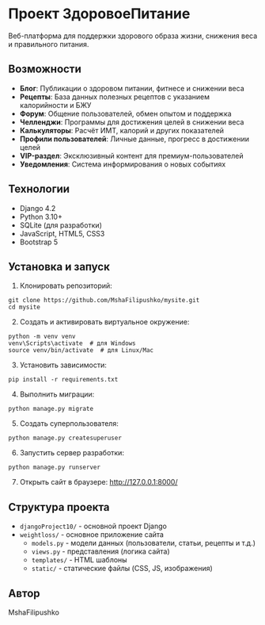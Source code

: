 # Проект ЗдоровоеПитание

Веб-платформа для поддержки здорового образа жизни, снижения веса и правильного питания.

## Возможности

- **Блог**: Публикации о здоровом питании, фитнесе и снижении веса
- **Рецепты**: База данных полезных рецептов с указанием калорийности и БЖУ
- **Форум**: Общение пользователей, обмен опытом и поддержка
- **Челленджи**: Программы для достижения целей в снижении веса
- **Калькуляторы**: Расчёт ИМТ, калорий и других показателей
- **Профили пользователей**: Личные данные, прогресс в достижении целей
- **VIP-раздел**: Эксклюзивный контент для премиум-пользователей
- **Уведомления**: Система информирования о новых событиях

## Технологии

- Django 4.2
- Python 3.10+
- SQLite (для разработки)
- JavaScript, HTML5, CSS3
- Bootstrap 5

## Установка и запуск

1. Клонировать репозиторий:
```
git clone https://github.com/MshaFilipushko/mysite.git
cd mysite
```

2. Создать и активировать виртуальное окружение:
```
python -m venv venv
venv\Scripts\activate  # для Windows
source venv/bin/activate  # для Linux/Mac
```

3. Установить зависимости:
```
pip install -r requirements.txt
```

4. Выполнить миграции:
```
python manage.py migrate
```

5. Создать суперпользователя:
```
python manage.py createsuperuser
```

6. Запустить сервер разработки:
```
python manage.py runserver
```

7. Открыть сайт в браузере: http://127.0.0.1:8000/

## Структура проекта

- `djangoProject10/` - основной проект Django
- `weightloss/` - основное приложение сайта
  - `models.py` - модели данных (пользователи, статьи, рецепты и т.д.)
  - `views.py` - представления (логика сайта)
  - `templates/` - HTML шаблоны
  - `static/` - статические файлы (CSS, JS, изображения)

## Автор

MshaFilipushko
